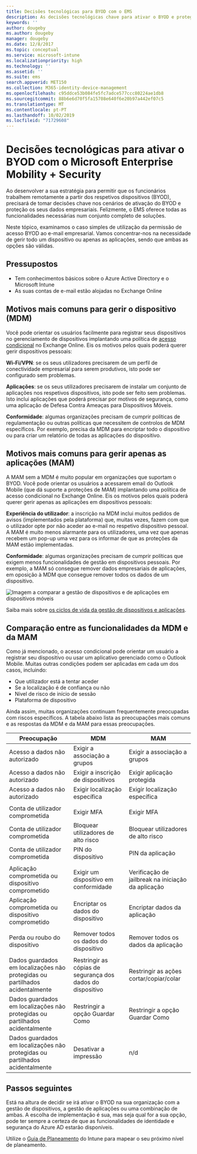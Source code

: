 ```yaml
---
title: Decisões tecnológicas para BYOD com o EMS
description: As decisões tecnológicas chave para ativar o BYOD e proteger dados empresariais com o Microsoft Enterprise Mobility + Security.
keywords: ''
author: dougeby
ms.author: dougeby
manager: dougeby
ms.date: 12/8/2017
ms.topic: conceptual
ms.service: microsoft-intune
ms.localizationpriority: high
ms.technology: ''
ms.assetid: ''
ms.suite: ems
search.appverid: MET150
ms.collection: M365-identity-device-management
ms.openlocfilehash: c95ddce53b084fe5fc7adce577ccc80224ae1db8
ms.sourcegitcommit: 88b6e6d70f5fa15708e640f6e20b97a442ef07c5
ms.translationtype: MT
ms.contentlocale: pt-PT
ms.lasthandoff: 10/02/2019
ms.locfileid: "71729608"
---
```

# <a name="technology-decisions-for-enabling-byod-with-microsoft-enterprise-mobility--security-ems"></a>Decisões tecnológicas para ativar o BYOD com o Microsoft Enterprise Mobility + Security

Ao desenvolver a sua estratégia para permitir que os funcionários trabalhem remotamente a partir dos respetivos dispositivos (BYOD), precisará de tomar decisões chave nos cenários de ativação do BYOD e proteção os seus dados empresariais. Felizmente, o EMS oferece todas as funcionalidades necessárias num conjunto completo de soluções.  

Neste tópico, examinamos o caso simples de utilização da permissão de acesso BYOD ao e-mail empresarial. Vamos concentrar-nos na necessidade de gerir todo um dispositivo ou apenas as aplicações, sendo que ambas as opções são válidas.

## <a name="assumptions"></a>Pressupostos
* Tem conhecimentos básicos sobre o Azure Active Directory e o Microsoft Intune
* As suas contas de e-mail estão alojadas no Exchange Online

## <a name="common-reasons-to-manage-the-device-mdm"></a>Motivos mais comuns para gerir o dispositivo (MDM)
Você pode orientar os usuários facilmente para registrar seus dispositivos no gerenciamento de dispositivos implantando uma política de [acesso condicional](https://docs.microsoft.com/azure/active-directory/active-directory-conditional-access-azure-portal) no Exchange Online. Eis os motivos pelos quais poderá querer gerir dispositivos pessoais:

**Wi-Fi/VPN**: se os seus utilizadores precisarem de um perfil de conectividade empresarial para serem produtivos, isto pode ser configurado sem problemas.

**Aplicações**: se os seus utilizadores precisarem de instalar um conjunto de aplicações nos respetivos dispositivos, isto pode ser feito sem problemas. Isto inclui aplicações que poderá precisar por motivos de segurança, como uma aplicação de Defesa Contra Ameaças para Dispositivos Móveis.

**Conformidade**: algumas organizações precisam de cumprir políticas de regulamentação ou outras políticas que necessitem de controlos de MDM específicos. Por exemplo, precisa da MDM para encriptar todo o dispositivo ou para criar um relatório de todas as aplicações do dispositivo.

## <a name="common-reasons-to-only-manage-the-apps-mam"></a>Motivos mais comuns para gerir apenas as aplicações (MAM)
A MAM sem a MDM é muito popular em organizações que suportam o BYOD. Você pode orientar os usuários a acessarem email do Outlook Mobile (que dá suporte a proteções de MAM) implantando uma política de acesso condicional no Exchange Online. Eis os motivos pelos quais poderá querer gerir apenas as aplicações em dispositivos pessoais:

**Experiência do utilizador**: a inscrição na MDM inclui muitos pedidos de avisos (implementados pela plataforma) que, muitas vezes, fazem com que o utilizador opte por não aceder ao e-mail no respetivo dispositivo pessoal. A MAM é muito menos alarmante para os utilizadores, uma vez que apenas recebem um pop-up uma vez para os informar de que as proteções da MAM estão implementadas.

**Conformidade**: algumas organizações precisam de cumprir políticas que exigem menos funcionalidades de gestão em dispositivos pessoais. Por exemplo, a MAM só consegue remover dados empresariais de aplicações, em oposição à MDM que consegue remover todos os dados de um dispositivo.

![Imagem a comparar a gestão de dispositivos e de aplicações em dispositivos móveis](./media/byod-technology-decisions/byod-app-device-mgmt.png)

Saiba mais sobre [os ciclos de vida da gestão de dispositivos e aplicações](device-lifecycle.md).

## <a name="mdm-vs-mam-capability-comparison"></a>Comparação entre as funcionalidades da MDM e da MAM
Como já mencionado, o acesso condicional pode orientar um usuário a registrar seu dispositivo ou usar um aplicativo gerenciado como o Outlook Mobile. Muitas outras condições podem ser aplicadas em cada um dos casos, incluindo:

* Que utilizador está a tentar aceder
* Se a localização é de confiança ou não
* Nível de risco de início de sessão
* Plataforma de dispositivo

Ainda assim, muitas organizações continuam frequentemente preocupadas com riscos específicos.  A tabela abaixo lista as preocupações mais comuns e as respostas da MDM e da MAM para essas preocupações.

| Preocupação   |   MDM  |   MAM  |
|------------|--------|--------|
|Acesso a dados não autorizado | Exigir a associação a grupos | Exigir a associação a grupos |
|Acesso a dados não autorizado | Exigir a inscrição de dispositivos | Exigir aplicação protegida |
|Acesso a dados não autorizado | Exigir localização específica | Exigir localização específica |
| | | |
|Conta de utilizador comprometida| Exigir MFA | Exigir MFA|
|Conta de utilizador comprometida | Bloquear utilizadores de alto risco | Bloquear utilizadores de alto risco |
|Conta de utilizador comprometida | PIN do dispositivo | PIN da aplicação |
| | | |
| Aplicação comprometida ou dispositivo comprometido | Exigir um dispositivo em conformidade | Verificação de jailbreak na iniciação da aplicação |
| Aplicação comprometida ou dispositivo comprometido | Encriptar os dados do dispositivo | Encriptar dados da aplicação |
| | | |
|Perda ou roubo do dispositivo | Remover todos os dados do dispositivo | Remover todos os dados da aplicação|
| | | |
| Dados guardados em localizações não protegidas ou partilhados acidentalmente | Restringir as cópias de segurança dos dados do dispositivo | Restringir as ações cortar/copiar/colar|
| Dados guardados em localizações não protegidas ou partilhados acidentalmente | Restringir a opção Guardar Como | Restringir a opção Guardar Como |
|Dados guardados em localizações não protegidas ou partilhados acidentalmente | Desativar a impressão | n/d|

## <a name="next-steps"></a>Passos seguintes
Está na altura de decidir se irá ativar o BYOD na sua organização com a gestão de dispositivos, a gestão de aplicações ou uma combinação de ambas. A escolha de implementação é sua, mas seja qual for a sua opção, pode ter sempre a certeza de que as funcionalidades de identidade e segurança do Azure AD estarão disponíveis.  

Utilize o [Guia de Planeamento](planning-guide.md) do Intune para mapear o seu próximo nível de planeamento.
